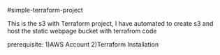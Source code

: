 #simple-terraform-project

This is the s3 with Terraform project, I have automated to create s3 and host the static webpage bucket with terrafrom code 

prerequisite:
1)AWS Account
2)Terraform Installation

